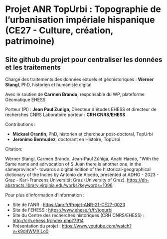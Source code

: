 # Projet ANR TopUrbi : Topographie de l’urbanisation impériale hispanique (CE27 - Culture, création, patrimoine)

## Site github du projet pour centraliser les données et les traitements

Chargé des traitements des données extuels et géohistoriques : **Werner Stangl**, PhD, historien et humaniste digital

Avec le soutien de **Carmen Brando**, responsable du WP, plateforme Géomatique EHESS

Porteur (PI) : **Jean Paul Zuniga**, Directeur d'études EHESS et directeur de recherches CNRS
Laboratoire porteur : **CRH CNRS/EHESS**

Contributions : 
- **Mickael Orantin**, PhD, historien et chercheur post-doctoral, TopUrbi
- **Jeronimo Bermudez**, doctorant en Histoire, TopUrbi

Citation:

Werner Stangl, Carmen Brando, Jean-Paul Zúñiga, Anahi Haedo, "With the 5ame name and adrvocation of S.Juan there is another one, in the sámeprovince"- towards a digital edition of the historical-geographical dictionary of the Indies by Antonio de Alcedo, presented at ADHO - 2023 - Graz - Karl-Franzens Universität Graz (University of Graz). https://dh-abstracts.library.virginia.edu/works?keywords=1096 

Pour plus d'information d'information : 
- Site de l'ANR : https://anr.fr/Projet-ANR-21-CE27-0023
- Site de l'EHESS : https://www.ehess.fr/fr/topurbi 
- Site du Centre des recherches historiques (CRH CNRS/EHESS) : http://crh.ehess.fr/index.php?7914 
- Présentation du projet : https://www.youtube.com/watch?v=k9d4WMXiLo0 
